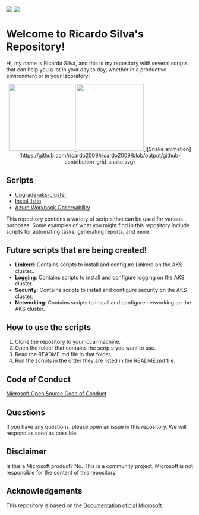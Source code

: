 
<div> 
  <a href="https://www.instagram.com/ricardoslima2009/" target="_blank"><img src="https://img.shields.io/badge/-Instagram-%23E4405F?style=for-the-badge&logo=instagram&logoColor=white" target="_blank"></a>
   <a href="https://www.linkedin.com/in/ricardo-da-silva-lima-pcd-83b42142" target="_blank"><img src="https://img.shields.io/badge/-LinkedIn-%230077B5?style=for-the-badge&logo=linkedin&logoColor=white" target="_blank"></a> 
</div>


# Welcome to Ricardo Silva's Repository!

Hi, my name is Ricardo Silva, and this is my repository with several scripts that can help you a lot in your day to day, whether in a productive environment or in your laboratory!

<div align="center">
  <a href="https://github.com/ricardo2009">
  <img height="180em" src="https://github-readme-stats.vercel.app/api?username=ricardo2009&show_icons=true&theme=tokyonight&include_all_commits=true&count_private=true"/>
  <img height="180em" src="https://github-readme-stats.vercel.app/api/top-langs/?username=ricardo2009&layout=compact&langs_count=7&theme=tokyonight"/>
  </a>
  ![Snake animation](https://github.com/ricardo2009/ricardo2009/blob/output/github-contribution-grid-snake.svg)
</div>

## Scripts

- [Upgrade-aks-cluster](https://github.com/ricardo2009/script_automation_for_aks/tree/main/upgrade_cluster)
- [Install Istio](https://github.com/ricardo2009/script_automation_for_aks/tree/main/install_istio)
- [Azure Workbook Observability]()

This repository contains a variety of scripts that can be used for various purposes. Some examples of what you might find in this repository include scripts for automating tasks, generating reports, and more.

## Future scripts that are being created!

- **Linkerd**: Contains scripts to install and configure Linkerd on the AKS cluster..
- **Logging**: Contains scripts to install and configure logging on the AKS cluster.
- **Security**: Contains scripts to install and configure security on the AKS cluster.
- **Networking**: Contains scripts to install and configure networking on the AKS cluster.

## How to use the scripts

1. Clone the repository to your local machine.
2. Open the folder that contains the scripts you want to use.
3. Read the README.md file in that folder.
4. Run the scripts in the order they are listed in the README.md file.

## Code of Conduct

[Microsoft Open Source Code of Conduct](https://opensource.microsoft.com/codeofconduct/)

## Questions

If you have any questions, please open an issue in this repository. We will respond as soon as possible.

## Disclaimer

Is this a Microsoft product? No. This is a community project. Microsoft is not responsible for the content of this repository.

## Acknowledgements

This repository is based on the [Documentation oficial Microsoft](https://docs.microsoft.com/en-us/azure/aks/).

